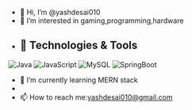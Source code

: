 - 👋 Hi, I’m @yashdesai010
- 👀 I’m interested in gaming,programming,hardware
- ## 🔧 Technologies & Tools

![Java](https://img.shields.io/badge/-Tech1-333333?style=flat&logo=tech1&logoColor=white)
![JavaScript](https://img.shields.io/badge/-Tech2-333333?style=flat&logo=tech2&logoColor=white)
![MySQL](https://img.shields.io/badge/-Tech3-333333?style=flat&logo=tech3&logoColor=white)
![SpringBoot](https://img.shields.io/badge/-Tech4-333333?style=flat&logo=tech4&logoColor=white)
- 🌱 I’m currently learning MERN stack
- 
-  📫 How to reach me:yashdesai010@gmail.com
  

<!---
yashdesai010/yashdesai010 is a ✨ special ✨ repository because its `README.md` (this file) appears on your GitHub profile.
You can click the Preview link to take a look at your changes.
--->

